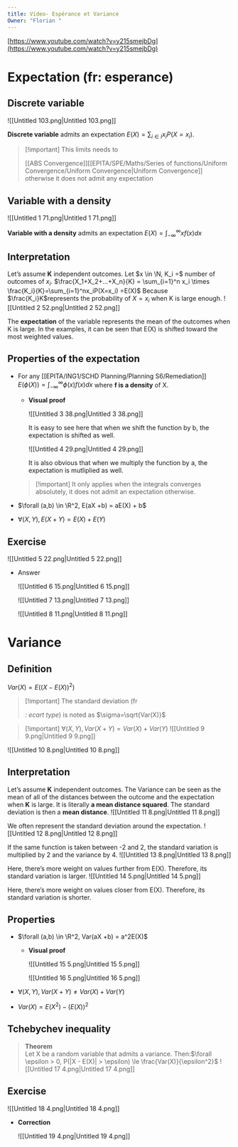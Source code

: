 ```yaml
---
title: Video- Espérance et Variance
Owner: "Florian "
---
```

[https://www.youtube.com/watch?v=y215smejbDg](https://www.youtube.com/watch?v=y215smejbDg)
# Expectation (fr: esperance)
## Discrete variable
![[Untitled 103.png|Untitled 103.png]]

**Discrete variable** admits an expectation $E(X) = \sum_{i\in I}x_iP(X=x_i)$.

> [!important] This limits needs to
> 
> [[ABS Convergence]][[EPITA/SPE/Maths/Series of functions/Uniform Convergence/Uniform Convergence|Uniform Convergence]] otherwise it does not admit any expectation
## Variable with a density
![[Untitled 1 71.png|Untitled 1 71.png]]

**Variable with a density** admits an expectation $E(X) = \int_{-\infty}^{\infty}xf(x)dx$
## Interpretation
Let’s assume **K** independent outcomes. Let $x \in \N, K_i =$ number of outcomes of $x_i$.
$\frac{X_1+X_2+...+X_n}{K} = \sum_{i=1}^n x_i \times \frac{K_i}{K}=\sum_{i=1}^nx_iP(X=x_i) =E(X)$
Because $\frac{K_i}K$represents the probability of $X=x_i$ when K is large enough.
![[Untitled 2 52.png|Untitled 2 52.png]]

The **expectation** of the variable represents the mean of the outcomes when K is large.
In the examples, it can be seen that E(X) is shifted toward the most weighted values.
  
## Properties of the expectation
- For any [[EPITA/ING1/SCHD Planning/Planning S6/Remediation]] $E(\phi(X)) = \int_{-\infty}^\infty \phi(x)f(x)dx$ where **f is a density** of X.
    
    - **Visual proof**
        
        ![[Untitled 3 38.png|Untitled 3 38.png]]

        
        It is easy to see here that when we shift the function by b, the expectation is shifted as well.
        
        ![[Untitled 4 29.png|Untitled 4 29.png]]

        
        It is also obvious that when we multiply the function by a, the expectation is mutliplied as well.
        
    
    > [!important] It only applies when the integrals converges absolutely, it does not admit an expectation otherwise.
    
- $\forall (a,b) \in \R^2, E(aX +b) = aE(X) + b$
- $\forall (X,Y), E(X+Y) = E(X) + E(Y)$
## Exercise
![[Untitled 5 22.png|Untitled 5 22.png]]

- Answer
    
    ![[Untitled 6 15.png|Untitled 6 15.png]]

    
    ![[Untitled 7 13.png|Untitled 7 13.png]]

    
    ![[Untitled 8 11.png|Untitled 8 11.png]]

    
      
    
# Variance
## Definition
$Var(X) = E((X-E(X))^2)$

> [!important] The standard deviation (fr
> 
> _: ecart type_) is noted as $\sigma=\sqrt{Var(X)}$

> [!important] $\forall (X,Y), Var(X+Y) = Var(X) + Var(Y)$
![[Untitled 9 9.png|Untitled 9 9.png]]

![[Untitled 10 8.png|Untitled 10 8.png]]

## Interpretation
Let’s assume **K** independent outcomes.
The Variance can be seen as the mean of all of the distances between the outcome and the expectation when **K** is large.
It is literally **a mean distance squared**.
The standard deviation is then a **mean distance**.
![[Untitled 11 8.png|Untitled 11 8.png]]

We often represent the standard deviation around the expectation.
![[Untitled 12 8.png|Untitled 12 8.png]]

If the same function is taken between -2 and 2, the standard variation is multiplied by 2 and the variance by 4.
![[Untitled 13 8.png|Untitled 13 8.png]]

Here, there’s more weight on values further from E(X). Therefore, its standard variation is larger.
![[Untitled 14 5.png|Untitled 14 5.png]]

Here, there’s more weight on values closer from E(X). Therefore, its standard variation is shorter.
## Properties
- $\forall (a,b) \in \R^2, Var(aX +b) = a^2E(X)$
    - **Visual proof**
        
        ![[Untitled 15 5.png|Untitled 15 5.png]]

        
        ![[Untitled 16 5.png|Untitled 16 5.png]]

        
- $\forall (X,Y), Var(X+Y) \neq Var(X) + Var(Y)$
- $Var(X) = E(X^2) - (E(X))^2$
## Tchebychev inequality

> **Theorem**  
> Let X be a random variable that admits a variance. Then:$\forall \epsilon > 0, P(|X - E(X)| > \epsilon) \le \frac{Var(X)}{\epsilon^2}$
![[Untitled 17 4.png|Untitled 17 4.png]]

## Exercise
![[Untitled 18 4.png|Untitled 18 4.png]]

- **Correction**
    
    ![[Untitled 19 4.png|Untitled 19 4.png]]

